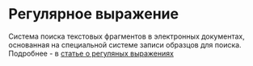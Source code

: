 # Регулярное выражение #

Система поиска текстовых фрагментов в электронных документах, основанная на специальной системе записи образцов для поиска. Подробнее - в [статье о регуляных выражениях](http://ru.wikipedia.org/wiki/Регулярные_выражения)